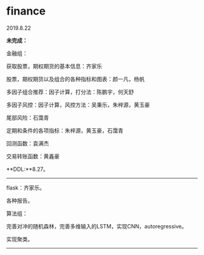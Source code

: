 # finance

2019.8.22

**未完成：**

金融组：

获取股票，期权期货的基本信息：齐家乐

股票，期权期货以及组合的各种指标和图表：颜一凡，杨帆

多因子组合推荐：因子计算，打分法：陈鹏宇，何天舒

多因子风控：因子计算，风控方法：吴秉乐，朱梓源，黄玉豪

尾部风险：石霭青

定期和条件的各项指标：朱梓源，黄玉豪，石霭青

回测函数：袁满杰

交易转账函数：黄鑫豪

**DDL:**8.27。

---

flask：齐家乐。

各种报告。

算法组：

完善对冲的随机森林，完善多维输入的LSTM，实现CNN，autoregressive。

实现聚类。

---

